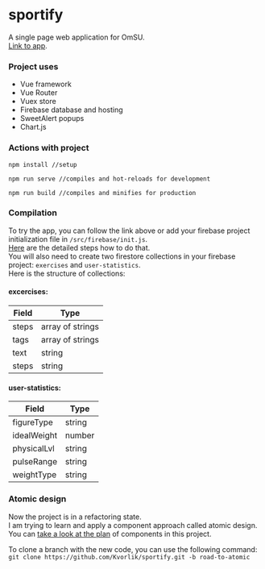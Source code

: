 # sportify
A single page web application for OmSU.  
[Link to app](https://vue-omsu-6aa01.web.app/).

### Project uses
- Vue framework
- Vue Router
- Vuex store
- Firebase database and hosting
- SweetAlert popups
- Chart.js

### Actions with project
```
npm install //setup

npm run serve //compiles and hot-reloads for development

npm run build //compiles and minifies for production
```

### Compilation
To try the app, you can follow the link above or add your firebase project initialization file in `/src/firebase/init.js`.  
[Here](https://firebase.google.com/docs/web/setup) are the detailed steps how to do that.  
You will also need to create two firestore collections in your firebase project: `exercises` and `user-statistics`.  
Here is the structure of collections:

#### excercises:
| Field     | Type              |
| --------- | ----------------- |
| steps     | array of strings  |
| tags      | array of strings  |
| text      | string            |
| steps     | string            |

#### user-statistics:
| Field       | Type   |
| ----------- | ------ |
| figureType  | string |
| idealWeight | number |
| physicalLvl | string |
| pulseRange  | string |
| weightType  | string |

### Atomic design
Now the project is in a refactoring state.  
I am trying to learn and apply a component approach called atomic design.  
You can [take a look at the plan](https://miro.com/app/board/o9J_kwxjFl4=/) of components in this project.

To clone a branch with the new code, you can use the following command:  
`git clone https://github.com/Kvorlik/sportify.git -b road-to-atomic`